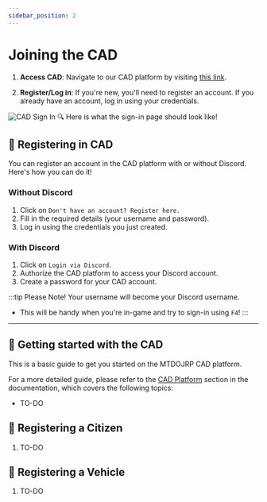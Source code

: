 ```yaml
---
sidebar_position: 2
---
```


# Joining the CAD

1. **Access CAD**: Navigate to our CAD platform by visiting [this link](https://cad.mtdojrp.org/).

2. **Register/Log in**: If you're new, you'll need to register an account. If you already have an account, log in using your credentials.

![CAD Sign In](/img/login-page.png)
🔍 Here is what the sign-in page should look like!

## 🔐 **Registering in CAD**

You can register an account in the CAD platform with or without Discord. Here's how you can do it!

### Without Discord
1. Click on `Don't have an account? Register here.`
2. Fill in the required details (your username and password).
3. Log in using the credentials you just created.

### With Discord
1. Click on `Login via Discord`.
2. Authorize the CAD platform to access your Discord account.
3. Create a password for your CAD account.

:::tip Please Note!
Your username will become your Discord username.
- This will be handy when you're in-game and try to sign-in using `F4`!
:::

---

## 📝 Getting started with the CAD

This is a basic guide to get you started on the MTDOJRP CAD platform.

For a more detailed guide, please refer to the [CAD Platform](#) section in the documentation, which covers the following topics:
- TO-DO

## 🚶 **Registering a Citizen**

1. TO-DO

## 🚗 **Registering a Vehicle**

1. TO-DO